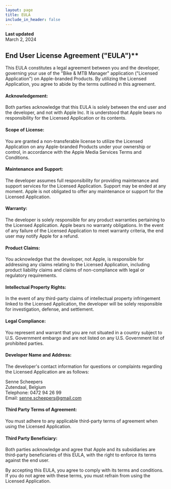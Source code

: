 ```yaml
---
layout: page
title: EULA
include_in_header: false
---
```


**Last updated**  
March 2, 2024

## End User License Agreement ("EULA")**

This EULA constitutes a legal agreement between you and the developer, governing your use of the "Bike & MTB Manager" application ("Licensed Application") on Apple-branded Products. By utilizing the Licensed Application, you agree to abide by the terms outlined in this agreement.

#### Acknowledgement:  
Both parties acknowledge that this EULA is solely between the end user and the developer, and not with Apple Inc. It is understood that Apple bears no responsibility for the Licensed Application or its contents.

#### Scope of License:  
You are granted a non-transferable license to utilize the Licensed Application on any Apple-branded Products under your ownership or control, in accordance with the Apple Media Services Terms and Conditions.

#### Maintenance and Support:  
The developer assumes full responsibility for providing maintenance and support services for the Licensed Application. Support may be ended at any moment. Apple is not obligated to offer any maintenance or support for the Licensed Application.

#### Warranty:  
The developer is solely responsible for any product warranties pertaining to the Licensed Application. Apple bears no warranty obligations. In the event of any failure of the Licensed Application to meet warranty criteria, the end user may notify Apple for a refund.

#### Product Claims:  
You acknowledge that the developer, not Apple, is responsible for addressing any claims relating to the Licensed Application, including product liability claims and claims of non-compliance with legal or regulatory requirements.

#### Intellectual Property Rights:  
In the event of any third-party claims of intellectual property infringement linked to the Licensed Application, the developer will be solely responsible for investigation, defense, and settlement.

#### Legal Compliance:  
You represent and warrant that you are not situated in a country subject to U.S. Government embargo and are not listed on any U.S. Government list of prohibited parties.

#### Developer Name and Address:  
The developer's contact information for questions or complaints regarding the Licensed Application are as follows:

Senne Scheepers  
Zutendaal, Belgium  
Telephone: 0472 94 26 99  
Email: senne.scheepers@gmail.com

#### Third Party Terms of Agreement:  
You must adhere to any applicable third-party terms of agreement when using the Licensed Application.

#### Third Party Beneficiary:  
Both parties acknowledge and agree that Apple and its subsidiaries are third-party beneficiaries of this EULA, with the right to enforce its terms against the end user.

By accepting this EULA, you agree to comply with its terms and conditions. If you do not agree with these terms, you must refrain from using the Licensed Application.

